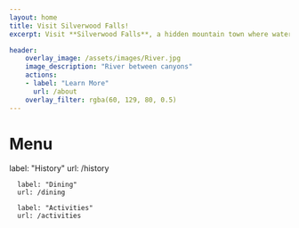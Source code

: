 ```yaml
---
layout: home
title: Visit Silverwood Falls! 
excerpt: Visit **Silverwood Falls**, a hidden mountain town where waterfalls sing, trails wind through misty pines, and history lingers in every stone on Main Street. Whether you want to hike, explore, dine, or simply breathe in the crisp mountain air, Silverwood Falls offers a little magic for everyone.  

header:
    overlay_image: /assets/images/River.jpg
    image_description: "River between canyons"
    actions:
    - label: "Learn More"
      url: /about
    overlay_filter: rgba(60, 129, 80, 0.5)
---
```




# Menu
label: "History"
      url: /history

      label: "Dining"
      url: /dining

      label: "Activities"
      url: /activities